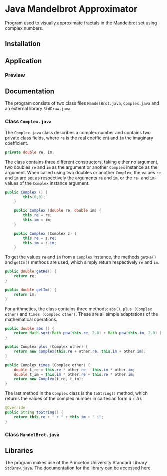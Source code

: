 # Java Mandelbrot Approximator

Program used to visually approximate fractals in the Mandelbrot set using complex numbers.


## Installation



## Application


### Preview


## Documentation
The program consists of two class files `MandelBrot.java`, `Complex.java` and an external library `StdDraw.java`.

### Class `Complex.java`
The `Complex.java` class describes a complex number and contains two private class fields, where `re` is the real coefficient and `im` the imaginary coefficient.
```Java
private double re, im;
```

The class contains three different constructors, taking either no argument, two doubles `re` and `im` as the argument or another `Complex` instance as the argument. When called using two doubles or another `Complex`, the values `re` and `im` are set as respectively the arguments `re` and `im`, or the `re`- and `im`-values of the `Complex` instance argument.

```Java
public Complex () {
        this(0,0);
    }

    public Complex (double re, double im) {
        this.re = re;
        this.im = im;
    }

    public Complex (Complex z) {
        this.re = z.re;
        this.im = z.im;
    }
```

To get the values `re` and `im` from a `Complex` instance, the methods `getRe()` and `getIm()` methods are used, which simply return respectively `re` and `im`.
```Java
public double getRe() {
    return re;
}

public double getIm() {
    return im;
}
```

For arithmetics, the class contains three methods: `abs()`, `plus (Complex other)` and `times (Complex other)`. These are all simple adaptations of the mathematical operations.

```Java
public double abs () {
    return Math.sqrt(Math.pow(this.re, 2.0) + Math.pow(this.im, 2.0) );
}

public Complex plus (Complex other) {
    return new Complex(this.re + other.re, this.im + other.im);
}

public Complex times (Complex other) {
    double t_re = this.re * other.re - this.im * other.im;
    double t_im = this.im * other.re + this.re * other.im;
    return new Complex(t_re, t_im);
}
```

The last method in the `Complex` class is the `toString()` method, which returns the values of the complex number in cartesian form $a + b \, i$.

```Java
@Override
public String toString() {
    return this.re + " + " + this.im + " i";
}
```

### Class `MandelBrot.java`



## Libraries
The program makes use of the Princeton University Standard Library `StdDraw.java`. The documentation for the library can be accessed [here](https://introcs.cs.princeton.edu/java/stdlib/StdDraw.java.html).

